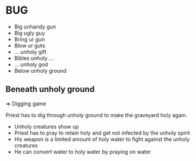 # BUG

- Big unhandy gun
- Big ugly guy
- Bring ur gun
- Blow ur guts
- ... unholy gift
- Bibles unholy ...
- ... unholy god
- Below unholy ground


## Beneath unholy ground
=> Digging game

Priest has to dig through unholy ground to make the graveyard holy again.
- Unholy creatures show up
- Priest has to pray to retain holy and get not infected by the unholy spirit
- His weapon is a limited amount of holy water to fight against the unholy creatures
- He can convert water to holy water by praying on water